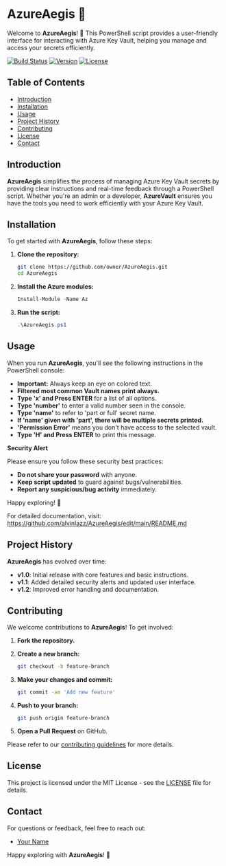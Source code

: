 # AzureAegis 🚀

Welcome to **AzureAegis**! 🎉 This PowerShell script provides a user-friendly interface for interacting with Azure Key Vault, helping you manage and access your secrets efficiently.

[![Build Status](https://img.shields.io/github/workflow/status/owner/azurevault/CI)](https://github.com/owner/azurevault/actions)
[![Version](https://img.shields.io/github/tag/owner/azurevault.svg)](https://github.com/owner/azurevault/tags)
[![License](https://img.shields.io/github/license/owner/azurevault.svg)](https://github.com/owner/azurevault/blob/main/LICENSE)

## Table of Contents

- [Introduction](#introduction)
- [Installation](#installation)
- [Usage](#usage)
- [Project History](#project-history)
- [Contributing](#contributing)
- [License](#license)
- [Contact](#contact)

## Introduction

**AzureAegis** simplifies the process of managing Azure Key Vault secrets by providing clear instructions and real-time feedback through a PowerShell script. Whether you're an admin or a developer, **AzureVault** ensures you have the tools you need to work efficiently with your Azure Key Vault.

## Installation

To get started with **AzureAegis**, follow these steps:

1. **Clone the repository:**

    ```bash
    git clone https://github.com/owner/AzureAegis.git
    cd AzureAegis
    ```

2. **Install the Azure modules:**

    ```powershell
    Install-Module -Name Az
    ```

3. **Run the script:**

    ```powershell
    .\AzureAegis.ps1
    ```

## Usage

When you run **AzureAegis**, you'll see the following instructions in the PowerShell console:

- **Important:** Always keep an eye on colored text.
- **Filtered most common Vault names print always.**
- **Type 'x' and Press ENTER** for a list of all options.
- **Type 'number'** to enter a valid number seen in the console.
- **Type 'name'** to refer to 'part or full' secret name.
- **If 'name' given with 'part', there will be multiple secrets printed.**
- **'Permission Error'** means you don't have access to the selected vault.
- **Type 'H' and Press ENTER** to print this message.

**Security Alert**

Please ensure you follow these security best practices:

- **Do not share your password** with anyone.
- **Keep script updated** to guard against bugs/vulnerabilities.
- **Report any suspicious/bug activity** immediately.

Happy exploring! 🌟

For detailed documentation, visit: https://github.com/alvinlazz/AzureAegis/edit/main/README.md

## Project History

**AzureAegis** has evolved over time:

- **v1.0**: Initial release with core features and basic instructions.
- **v1.1**: Added detailed security alerts and updated user interface.
- **v1.2**: Improved error handling and documentation.

## Contributing

We welcome contributions to **AzureAegis**! To get involved:

1. **Fork the repository.**
2. **Create a new branch:**

    ```bash
    git checkout -b feature-branch
    ```

3. **Make your changes and commit:**

    ```bash
    git commit -am 'Add new feature'
    ```

4. **Push to your branch:**

    ```bash
    git push origin feature-branch
    ```

5. **Open a Pull Request** on GitHub.

Please refer to our [contributing guidelines](CONTRIBUTING.md) for more details.

## License

This project is licensed under the MIT License - see the [LICENSE](LICENSE) file for details.

## Contact

For questions or feedback, feel free to reach out:

- [Your Name](mailto:alvin@seatec.uu.me)

Happy exploring with **AzureAegis**! 🎉
